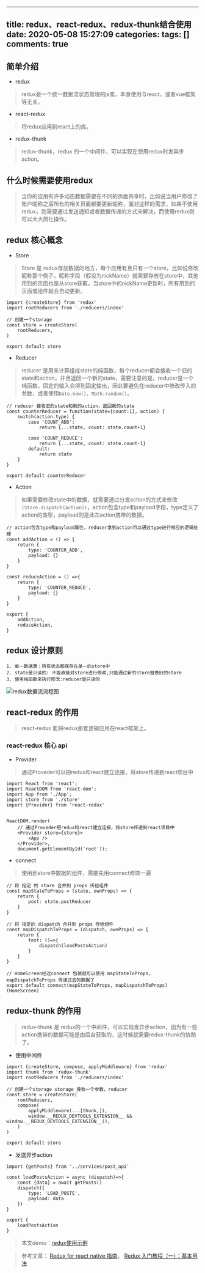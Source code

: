 
---
title: redux、react-redux、redux-thunk结合使用
date: 2020-05-08 15:27:09
categories: 
tags: []
comments: true
---


## 简单介绍

- redux
> redux是一个统一数据流状态管理的js库，本身使用与react、或者vue框架等无关。

- react-redux
> 将redux应用到react上的库。

- redux-thunk
> redux-thunk，redux 的一个中间件，可以实现在使用redux时发异步action。


## 什么时候需要使用redux
> 当你的应用有许多动态数据需要在不同的页面共享时，比如说当用户修改了账户昵称之后所有的相关页面都要更新昵称，面对这样的需求，如果不使用redux，则需要通过发送通知或者数据传递的方式来解决，而使用redux则可以大大简化操作。

## redux 核心概念

- Store
> Store 是 redux存放数据的地方，每个应用有且只有一个store，比如说修改昵称那个例子，昵称字段（假设为nickName）就需要存放在store中，其他用到的页面也是从store获取，当store中的nickName更新时，所有用到的页面或组件就会自动更新。

```
import {createStore} from 'redux'
import rootReducers from './reducers/index'

// 创建一个storage 
const store = createStore(
    rootReducers,
)

export default store
```

- Reducer
> reducer 是用来计算组成state的纯函数，每个reducer都会接收一个旧的state和action，并且返回一个新的state，需要注意的是，reducer是一个纯函数，固定的输入会得到固定输出，因此要避免在reducer中修改传入的参数，或者使用`Date.now()`、`Math.random()`。
```
// reducer 接收旧的state和新的action，返回新的state
const counterReducer = function(state={count:1}, action) {
    switch(action.type) {
        case 'COUNT_ADD':
            return {...state, count: state.count+1}

        case 'COUNT_REDUCE':
            return {...state, count: state.count-1}
        default:
            return state
    }
}

export default counterReducer
```

- Action
> 如果需要修改state中的数据，就需要通过分发action的方式来修改`(Store.dispatch(action))`，action包含type和payload字段，type定义了action的类型，payload则是此次action携带的数据。

```
// action包含type和payload属性，reducer拿到action可以通过type进行相应的逻辑处理
const addAction = () => {
    return {
        type: 'COUNTER_ADD',
        payload: {}
    }
}

const reduceAction = () =>{
    return {
        type: 'COUNTER_REDUCE',
        payload: {}
    }
}

export {
    addAction,
    reduceAction,
}
```

## redux 设计原则
```
1. 单一数据源：所有状态都保存在单一的store中
2. state是只读的: 不能直接对store进行修改,只能通过新的store替换旧的store
3. 使用纯函数来执行修改:reducer是只读的
```

![redux数据流流程图](https://tva1.sinaimg.cn/large/007S8ZIlgy1gemavjob2pg31400u0npe.gif)

## react-redux 的作用
> react-redux 能将redux那套逻辑应用在react框架上。

### react-redux 核心 api

- Provider
> 通过Proveder可以把redux和react建立连接，将store传递到react项目中

```
import React from 'react';
import ReactDOM from 'react-dom';
import App from './App';
import store from './store'
import {Provider} from 'react-redux'


ReactDOM.render(
    // 通过Proveder把redux和react建立连接，将store传递到react项目中
    <Provider store={store}>
        <App />
    </Provider>, 
    document.getElementById('root'));
```

- connect

> 使用到store中数据的组件，需要先用connect修饰一遍
```
// 将 指定 的 store 合并到 props 传给组件
const mapStateToProps = (state, ownProps) => {
    return {
        post: state.postReducer
    }
} 

// 将 指定的 dispatch 合并到 props 传给组件
const mapDispatchToProps = (dispatch, ownProps) => {
    return {
        test: ()=>{
            dispatch(loadPostsAction)
        }
    }
}

// HomeScreen经过connect 包装就可以使用 mapStateToProps，mapDispatchToProps 传递过去的数据了
export default connect(mapStateToProps, mapDispatchToProps)(HomeScreen) 
```

## redux-thunk 的作用
> redux-thunk 是 redux的一个中间件，可以实现发异步action，因为有一些action携带的数据可能是由后台获取的，这时候就需要redux-thunk的协助了。

- 使用中间件
```
import {createStore, compose, applyMiddleware} from 'redux'
import thunk from 'redux-thunk'
import rootReducers from './reducers/index'

// 创建一个storage storage 接收一个参数，reducer
const store = createStore(
    rootReducers,
    compose(
        applyMiddleware(...[thunk,]),
        window.__REDUX_DEVTOOLS_EXTENSION__ && window.__REDUX_DEVTOOLS_EXTENSION__(),
    )
)

export default store
```

- 发送异步action
```
import {getPosts} from '../services/post_api'

const loadPostsAction = async (dispatch)=>{
    const {data} = await getPosts()
    dispatch({
        type: 'LOAD_POSTS',
        payload: data
    })
}

export {
    loadPostsAction
}
```


>本文demo：[redux使用示例](https://github.com/figureai/StudyBase/tree/master/redux.base)

>参考文章： 
    [Redux for react native 指南](https://juejin.im/post/5bac26ad6fb9a05d353c8040)，
    [Redux 入门教程（一）：基本用法](http://www.ruanyifeng.com/blog/2016/09/redux_tutorial_part_one_basic_usages.html#comment-text)


